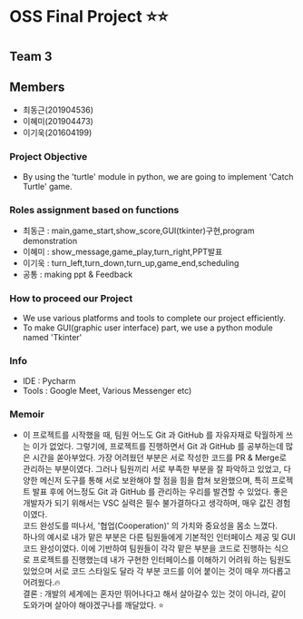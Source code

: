 # OSS Final Project ⭐️⭐️

## Team 3

## Members
- 최동근(201904536)
- 이혜미(201904473)
- 이기욱(201604199)

### Project Objective
- By using the 'turtle' module in python, we are going to implement 'Catch Turtle' game.

### Roles assignment based on functions
- 최동근 : main,game_start,show_score,GUI(tkinter)구현,program demonstration
- 이혜미 : show_message,game_play,turn_right,PPT발표
- 이기욱 : turn_left,turn_down,turn_up,game_end,scheduling
- 공통 : making ppt & Feedback

### How to proceed our Project
 - We use various platforms and tools to complete our project efficiently.
 - To make GUI(graphic user interface) part, we use a python module named 'Tkinter'


### Info
 - IDE : Pycharm
 - Tools : Google Meet, Various Messenger etc)
 
### Memoir

 - 이 프로젝트를 시작했을 때, 팀원 어느도 Git 과 GitHub 를 자유자재로 탁월하게 쓰는 이가 없었다. 그렇기에, 프로젝트를 진행하면서 Git 과 GitHub 를 공부하는데 많은 시간을 쏟아부었다.
 가장 어려웠던 부분은 서로 작성한 코드를 PR & Merge로 관리하는 부분이였다. 그러나 팀원끼리 서로 부족한 부분을 잘 파악하고 있었고, 다양한 메신저 도구를 통해 서로 보완해야 할 점을 힘을 합쳐
 보완했으며, 특히 프로젝트 발표 후에 어느정도 Git 과 GitHub 를 관리하는 우리를 발견할 수 있었다. 좋은 개발자가 되기 위해서는 VSC 실력은 필수 불가결하다고 생각하며, 매우 값진 경험이였다.
 <br>코드 완성도를 떠나서, '협업(Cooperation)' 의 가치와 중요성을 몸소 느꼈다. <br>
 하나의 예시로 내가 맡은 부분은 다른 팀원들에게 기본적인 인터페이스 제공 및 GUI 코드 완성이였다. 이에 기반하여 팀원들이 각각 맡은 부분을 코드로 진행하는 식으로 프로젝트를 진행했는데 내가 구현한 인터페이스를 이해하기 어려워 하는 팀원도 있었으며 서로 코드 스타일도 달라 각 부분 코드를 이어 붙이는 것이 매우 까다롭고 어려웠다.🔥 <br>
 결론 : 개발의 세계에는 혼자만 뛰어나다고 해서 살아갈수 있는 것이 아니라, 같이 도와가며 살아야 해야겠구나를 깨달았다. ⭐️

